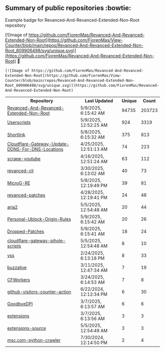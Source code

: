 ## Summary of public repositories :bowtie:
Example badge for Revanced-And-Revanced-Extended-Non-Root repository

[![Image of https://github.com/FiorenMas/Revanced-And-Revanced-Extended-Non-Root](https://github.com/FiorenMas/View-Counter/blob/main/repos/Revanced-And-Revanced-Extended-Non-Root_609906498/svg/unique.svg)](https://github.com/FiorenMas/Revanced-And-Revanced-Extended-Non-Root) :clap:

```
[![Image of https://github.com/FiorenMas/Revanced-And-Revanced-Extended-Non-Root](https://github.com/FiorenMas/View-Counter/blob/main/repos/Revanced-And-Revanced-Extended-Non-Root_609906498/svg/unique.svg)](https://github.com/FiorenMas/Revanced-And-Revanced-Extended-Non-Root)
```
<table>
	<tr>
		<th>
			Repository
		</th>
		<th>
			Last Updated
		</th>
		<th>
			Unique
		</th>
		<th>
			Count
		</th>
	</tr>
	<tr>
		<td>
			<a href="https://github.com/FiorenMas/Revanced-And-Revanced-Extended-Non-Root">
				Revanced-And-Revanced-Extended-Non-Root
			</a>
		</td>
		<td>
			5/9/2025, 6:15:42 AM
		</td>
		<td>
			94735
		</td>
		<td>
			203723
		</td>
	</tr>
	<tr>
		<td>
			<a href="https://github.com/FiorenMas/Userscripts">
				Userscripts
			</a>
		</td>
		<td>
			5/9/2025, 12:52:25 AM
		</td>
		<td>
			924
		</td>
		<td>
			3319
		</td>
	</tr>
	<tr>
		<td>
			<a href="https://github.com/FiorenMas/Shortlink">
				Shortlink
			</a>
		</td>
		<td>
			5/8/2025, 6:15:32 AM
		</td>
		<td>
			375
		</td>
		<td>
			813
		</td>
	</tr>
	<tr>
		<td>
			<a href="https://github.com/FiorenMas/Cloudflare-Gateway-Update-DDNS-For-DNS-Locations">
				Cloudflare-Gateway-Update-DDNS-For-DNS-Locations
			</a>
		</td>
		<td>
			4/25/2025, 12:51:13 AM
		</td>
		<td>
			74
		</td>
		<td>
			223
		</td>
	</tr>
	<tr>
		<td>
			<a href="https://github.com/FiorenMas/scrape-youtube">
				scrape-youtube
			</a>
		</td>
		<td>
			4/16/2025, 12:51:24 AM
		</td>
		<td>
			63
		</td>
		<td>
			112
		</td>
	</tr>
	<tr>
		<td>
			<a href="https://github.com/FiorenMas/revanced-cli">
				revanced-cli
			</a>
		</td>
		<td>
			3/30/2025, 6:13:02 AM
		</td>
		<td>
			40
		</td>
		<td>
			73
		</td>
	</tr>
	<tr>
		<td>
			<a href="https://github.com/FiorenMas/MicroG-RE">
				MicroG-RE
			</a>
		</td>
		<td>
			5/8/2025, 12:19:49 PM
		</td>
		<td>
			39
		</td>
		<td>
			81
		</td>
	</tr>
	<tr>
		<td>
			<a href="https://github.com/FiorenMas/revanced-patches">
				revanced-patches
			</a>
		</td>
		<td>
			4/28/2025, 12:19:41 PM
		</td>
		<td>
			24
		</td>
		<td>
			48
		</td>
	</tr>
	<tr>
		<td>
			<a href="https://github.com/FiorenMas/aria2">
				aria2
			</a>
		</td>
		<td>
			5/5/2025, 12:54:48 AM
		</td>
		<td>
			20
		</td>
		<td>
			44
		</td>
	</tr>
	<tr>
		<td>
			<a href="https://github.com/FiorenMas/Personal-Ublock-Origin-Rules">
				Personal-Ublock-Origin-Rules
			</a>
		</td>
		<td>
			5/9/2025, 6:15:42 AM
		</td>
		<td>
			20
		</td>
		<td>
			26
		</td>
	</tr>
	<tr>
		<td>
			<a href="https://github.com/FiorenMas/Dropped-Patches">
				Dropped-Patches
			</a>
		</td>
		<td>
			5/9/2025, 6:15:41 AM
		</td>
		<td>
			18
		</td>
		<td>
			24
		</td>
	</tr>
	<tr>
		<td>
			<a href="https://github.com/FiorenMas/cloudflare-gateway-pihole-scripts">
				cloudflare-gateway-pihole-scripts
			</a>
		</td>
		<td>
			5/5/2025, 12:54:48 AM
		</td>
		<td>
			8
		</td>
		<td>
			10
		</td>
	</tr>
	<tr>
		<td>
			<a href="https://github.com/FiorenMas/vss">
				vss
			</a>
		</td>
		<td>
			2/24/2025, 6:13:18 PM
		</td>
		<td>
			8
		</td>
		<td>
			33
		</td>
	</tr>
	<tr>
		<td>
			<a href="https://github.com/FiorenMas/buzzalive">
				buzzalive
			</a>
		</td>
		<td>
			3/11/2025, 12:47:34 AM
		</td>
		<td>
			7
		</td>
		<td>
			19
		</td>
	</tr>
	<tr>
		<td>
			<a href="https://github.com/FiorenMas/CFWorkers">
				CFWorkers
			</a>
		</td>
		<td>
			3/24/2025, 6:14:53 AM
		</td>
		<td>
			7
		</td>
		<td>
			8
		</td>
	</tr>
	<tr>
		<td>
			<a href="https://github.com/FiorenMas/github-visitors-counter-action">
				github-visitors-counter-action
			</a>
		</td>
		<td>
			6/22/2024, 12:12:34 PM
		</td>
		<td>
			6
		</td>
		<td>
			30
		</td>
	</tr>
	<tr>
		<td>
			<a href="https://github.com/FiorenMas/GoodbyeDPI">
				GoodbyeDPI
			</a>
		</td>
		<td>
			3/7/2025, 6:13:57 AM
		</td>
		<td>
			6
		</td>
		<td>
			6
		</td>
	</tr>
	<tr>
		<td>
			<a href="https://github.com/FiorenMas/extensions">
				extensions
			</a>
		</td>
		<td>
			3/7/2025, 6:13:56 AM
		</td>
		<td>
			3
		</td>
		<td>
			3
		</td>
	</tr>
	<tr>
		<td>
			<a href="https://github.com/FiorenMas/extensions-source">
				extensions-source
			</a>
		</td>
		<td>
			5/5/2025, 12:54:49 AM
		</td>
		<td>
			3
		</td>
		<td>
			3
		</td>
	</tr>
	<tr>
		<td>
			<a href="https://github.com/FiorenMas/msc.com-python-crawler">
				msc.com-python-crawler
			</a>
		</td>
		<td>
			7/30/2024, 12:14:50 PM
		</td>
		<td>
			2
		</td>
		<td>
			4
		</td>
	</tr>
</table>

